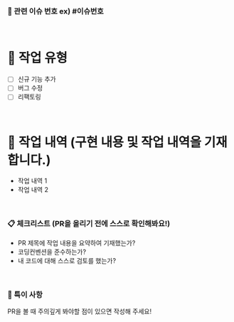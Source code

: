 ### 📌 관련 이슈 번호 ex) #이슈번호

<br>

# 📘 작업 유형
 - [ ] 신규 기능 추가
 - [ ] 버그 수정
 - [ ] 리팩토링

<br>

# 📙 작업 내역 (구현 내용 및 작업 내역을 기재합니다.)
 - 작업 내역 1
 - 작업 내역 2

<br>

### 📋 체크리스트 (PR을 올리기 전에 스스로 확인해봐요!)
 - PR 제목에 작업 내용을 요약하여 기재했는가?
 - 코딩컨벤션을 준수하는가?
 - 내 코드에 대해 스스로 검토를 했는가?

<br>

### 📝 특이 사항
PR을 볼 때 주의깊게 봐야할 점이 있으면 작성해 주세요!
